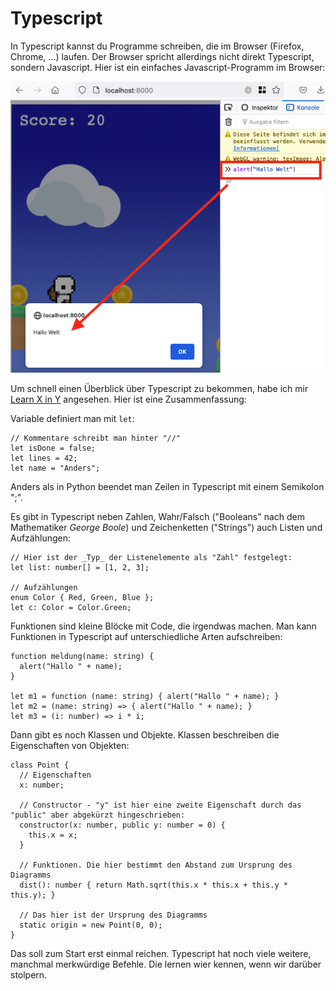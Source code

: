 # Typescript

In Typescript kannst du Programme schreiben, die im Browser (Firefox, Chrome, ...) laufen. Der Browser spricht allerdings nicht direkt Typescript, sondern Javascript. Hier ist ein einfaches Javascript-Programm im Browser:

![Hallo Welt](images/ts-01.png)

Um schnell einen Überblick über Typescript zu bekommen, habe ich mir [Learn X in Y](https://learnxinyminutes.com/docs/typescript/) angesehen. Hier ist eine Zusammenfassung:

Variable definiert man mit `let`:

````
// Kommentare schreibt man hinter "//"
let isDone = false;
let lines = 42;
let name = "Anders";
````

Anders als in Python beendet man Zeilen in Typescript mit einem Semikolon ";".

Es gibt in Typescript neben Zahlen, Wahr/Falsch ("Booleans" nach dem Mathematiker _George Boole_) und Zeichenketten ("Strings") auch Listen und Aufzählungen:

````
// Hier ist der _Typ_ der Listenelemente als "Zahl" festgelegt:
let list: number[] = [1, 2, 3];

// Aufzählungen
enum Color { Red, Green, Blue };
let c: Color = Color.Green;
````

Funktionen sind kleine Blöcke mit Code, die irgendwas machen. Man kann Funktionen in Typescript auf unterschiedliche Arten aufschreiben:

````
function meldung(name: string) {
  alert("Hallo " + name);
}

let m1 = function (name: string) { alert("Hallo " + name); }
let m2 = (name: string) => { alert("Hallo " + name); }
let m3 = (i: number) => i * i;
````

Dann gibt es noch Klassen und Objekte. Klassen beschreiben die Eigenschaften von Objekten:

````
class Point {
  // Eigenschaften
  x: number;

  // Constructor - "y" ist hier eine zweite Eigenschaft durch das "public" aber abgekürzt hingeschrieben:  
  constructor(x: number, public y: number = 0) {
    this.x = x;
  }

  // Funktionen. Die hier bestimmt den Abstand zum Ursprung des Diagramms
  dist(): number { return Math.sqrt(this.x * this.x + this.y * this.y); }

  // Das hier ist der Ursprung des Diagramms
  static origin = new Point(0, 0);
}
````

Das soll zum Start erst einmal reichen. Typescript hat noch viele weitere, manchmal merkwürdige Befehle. Die lernen wier kennen, wenn wir darüber stolpern.
